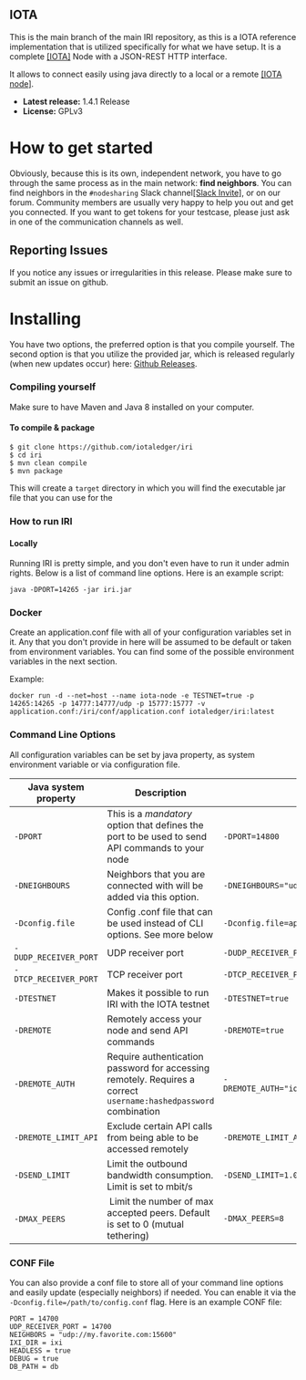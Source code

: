 ## IOTA

This is the main branch of the main IRI repository, as this is a IOTA reference implementation that is utilized specifically for what we have setup. It is a complete [[IOTA]](http://iota.org/) Node with a JSON-REST HTTP interface.

It allows to connect easily using java directly to a local or a remote [[IOTA node]](http://learn.iota.org/).

* **Latest release:** 1.4.1 Release
* **License:** GPLv3

# How to get started

Obviously, because this is its own, independent network, you have to go through the same process as in the main network: **find neighbors**. You can find neighbors in the `#nodesharing` Slack channel[[Slack Invite]](http://slack.iota.org), or on our forum. Community members are usually very happy to help you out and get you connected. If you want to get tokens for your testcase, please just ask in one of the communication channels as well.

## Reporting Issues

If you notice any issues or irregularities in this release. Please make sure to submit an issue on github.


# Installing

You have two options, the preferred option is that you compile yourself. The second option is that you utilize the provided jar, which is released regularly (when new updates occur) here: [Github Releases](https://github.com/iotaledger/iri/releases).


### Compiling yourself  

Make sure to have Maven and Java 8 installed on your computer.

#### To compile & package
```
$ git clone https://github.com/iotaledger/iri
$ cd iri
$ mvn clean compile
$ mvn package
```

This will create a `target` directory in which you will find the executable jar file that you can use for the 

### How to run IRI 

#### Locally

Running IRI is pretty simple, and you don't even have to run it under admin rights. Below is a list of command line options. Here is an example script:

```
java -DPORT=14265 -jar iri.jar
```

### Docker

Create an application.conf file with all of your configuration variables set in it.
Any that you don't provide in here will be assumed to be default or taken from
environment variables. You can find some of the possible environment variables in the next section.

Example:

`docker run -d --net=host --name iota-node -e TESTNET=true -p 14265:14265 -p 14777:14777/udp -p 15777:15777 -v application.conf:/iri/conf/application.conf iotaledger/iri:latest`

### Command Line Options 

All configuration variables can be set by java property, as system environment variable or via configuration file.

Java system property | Description | Example Input
--- | --- | ---
`-DPORT` | This is a *mandatory* option that defines the port to be used to send API commands to your node | `-DPORT=14800`
`-DNEIGHBOURS` | Neighbors that you are connected with will be added via this option. | `-DNEIGHBOURS="udp://148.148.148.148:14265 udp://[2001:db8:a0b:12f0::1]:14265"`
`-Dconfig.file` | Config .conf file that can be used instead of CLI options. See more below | `-Dconfig.file=application.conf`
`-DUDP_RECEIVER_PORT` | UDP receiver port | `-DUDP_RECEIVER_PORT=14800`
`-DTCP_RECEIVER_PORT` | TCP receiver port | `-DTCP_RECEIVER_PORT=14800`
`-DTESTNET` | Makes it possible to run IRI with the IOTA testnet | `-DTESTNET=true`
`-DREMOTE` | Remotely access your node and send API commands | `-DREMOTE=true`
`-DREMOTE_AUTH` | Require authentication password for accessing remotely. Requires a correct `username:hashedpassword` combination | `-DREMOTE_AUTH="iotatoken:LL9EZFNCHZCMLJLVUBCKJSWKFEXNYRHHMYS9XQLUZRDEKUUDOCMBMRBWJEMEDDXSDPHIGQULENCRVEYMO"`
`-DREMOTE_LIMIT_API` | Exclude certain API calls from being able to be accessed remotely | `-DREMOTE_LIMIT_API="attachToTangle, addNeighbors"`
`-DSEND_LIMIT`| Limit the outbound bandwidth consumption. Limit is set to mbit/s | `-DSEND_LIMIT=1.0`
`-DMAX_PEERS` | Limit the number of max accepted peers. Default is set to 0 (mutual tethering) | `-DMAX_PEERS=8`

### CONF File

You can also provide a conf file to store all of your command line options and easily update (especially neighbors) if needed. You can enable it via the `-Dconfig.file=/path/to/config.conf` flag. Here is an example CONF file:
```
PORT = 14700
UDP_RECEIVER_PORT = 14700
NEIGHBORS = "udp://my.favorite.com:15600"
IXI_DIR = ixi
HEADLESS = true
DEBUG = true
DB_PATH = db
```

